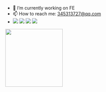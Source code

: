 
- 🔭 I’m currently working on FE 
- 📫 How to reach me: 345313727@qq.com
- ![](https://img.shields.io/badge/-JavaScript-e5cd0c?style=plasticee&logo=JavaScript&labelColor=f7df1e&logoColor=000) ![](https://img.shields.io/badge/-Typescript-29beb0?style=plastice&logo=TypeScript&labelColor=ffffff&color=294E80) ![](https://img.shields.io/badge/-Vue.js-29beb0?style=plastice&logo=vue.js&labelColor=ffffff&color=4FC08D) ![](https://img.shields.io/badge/-React-29beb0?style=plastice&logo=React&labelColor=ffffff&color=61DAFB)

<a href="https://github.com/pulls?q=author%3Azhousg">
<img height="180em" src="https://github-readme-stats-eight-theta.vercel.app/api?username=zhousg&show_icons=true&theme=vue&include_all_commits=true&count_private=true"/>
</a>

<!--

<img align="" width="57.5%" src="https://github-readme-stats-fork-alpha.vercel.app/api?username=zhousg&hide_title=true&hide_border=true&show_icons=true&include_all_commits=true&line_height=21&border_radius=0&title_color=41b883&icon_color=41b883&text_color=959598&bg_color=9ca3af00" />
<img align="" width="42.4%" src="https://github-readme-stats-fork-alpha.vercel.app/api/top-langs/?username=zhousg&hide_title=true&hide_border=true&layout=compact&border_radius=0&title_color=41b883&icon_color=41b883&text_color=959598&bg_color=9ca3af00" />
<img align="" width="99.9%" src="https://github-readme-activity-graph.cyclic.app/graph?username=zhousg&theme=nord&color=41b883&point=41b883&hide_border=true&line=959598&title_color=41b883&icon_color=41b883&text_color=959598&bg_color=9ca3af00" />


**zhousg/zhousg** is a ✨ _special_ ✨ repository because its `README.md` (this file) appears on your GitHub profile.

Here are some ideas to get you started:

- 🔭 I’m currently working on ...
- 🌱 I’m currently learning ...
- 👯 I’m looking to collaborate on ...
- 🤔 I’m looking for help with ...
- 💬 Ask me about ...
- 📫 How to reach me: ...
- 😄 Pronouns: ...
- ⚡ Fun fact: ...
-->
